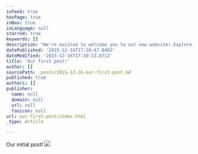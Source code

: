 ```yaml
---
inFeed: true
hasPage: true
inNav: true
inLanguage: null
starred: true
keywords: []
description: "We're excited to welcome you to our new website! Explore and have fun! - Taylor Jacobs"
datePublished: '2015-12-16T17:10:47.040Z'
dateModified: '2015-12-16T17:10:13.871Z'
title: 'Our first post!'
author: []
sourcePath: _posts/2015-12-16-our-first-post.md
published: true
authors: []
publisher:
  name: null
  domain: null
  url: null
  favicon: null
url: our-first-post/index.html
_type: Article

---
```

Our initial post! ![](https://the-grid-user-content.s3-us-west-2.amazonaws.com/bc6534c5-466a-4e60-98cd-c6b2f44e05b0.jpg)